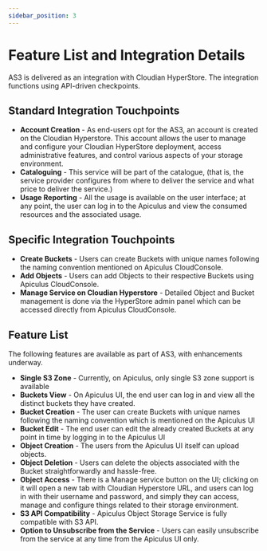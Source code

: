 ```yaml
---
sidebar_position: 3
---
```

# Feature List and Integration Details

AS3 is delivered as an integration with Cloudian HyperStore. The integration functions using API-driven checkpoints.

## Standard Integration Touchpoints

- **Account Creation** - As end-users opt for the AS3, an account is created on the Cloudian Hyperstore. This account allows the user to manage and configure your Cloudian HyperStore deployment, access administrative features, and control various aspects of your storage environment.
- **Cataloguing** - This service will be part of the catalogue, (that is, the service provider configures from where to deliver the service and what price to deliver the service.)
- **Usage Reporting** - All the usage is available on the user interface; at any point, the user can log in to the Apiculus and view the consumed resources and the associated usage.

## Specific Integration Touchpoints

- **Create Buckets** - Users can create Buckets with unique names following the naming convention mentioned on Apiculus CloudConsole.
- **Add Objects** - Users can add Objects to their respective Buckets using Apiculus CloudConsole.
- **Manage Service on Cloudian Hyperstore** - Detailed Object and Bucket management is done via the HyperStore admin panel which can be accessed directly from Apiculus CloudConsole.

## Feature List

The following features are available as part of AS3, with enhancements underway.

- **Single S3 Zone** - Currently, on Apiculus, only single S3 zone support is available
- **Buckets View** - On Apiculus UI, the end user can log in and view all the distinct buckets they have created.
- **Bucket Creation** - The user can create Buckets with unique names following the naming convention which is mentioned on the Apiculus UI
- **Bucket Edit** - The end user can edit the already created Buckets at any point in time by logging in to the Apiculus UI
- **Object Creation** - The users from the Apiculus UI itself can upload objects.
- **Object Deletion** - Users can delete the objects associated with the Bucket straightforwardly and hassle-free.
- **Object Access** - There is a Manage service button on the UI; clicking on it will open a new tab with Cloudian Hyperstore URL, and users can log in with their username and password, and simply they can access, manage and configure things related to their storage environment.
- **S3 API Compatibility** - Apiculus Object Storage Service is fully compatible with S3 API.
- **Option to Unsubscribe from the Service** - Users can easily unsubscribe from the service at any time from the Apiculus UI only.